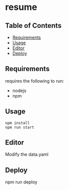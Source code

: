 resume
================

Table of Contents
-----------------

 * [Requirements](#requirements)
 * [Usage](#usage)
 * [Editor](#Editor)
 * [Deploy](#Deploy)

Requirements
------------
requires the following to run:

  * nodejs
  * npm

Usage
-------


```
npm install
npm run start
```

Editor
-------

Modify the data.yaml

Deploy
-------

npm  run deploy




